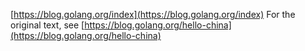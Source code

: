 [https://blog.golang.org/index](https://blog.golang.org/index)
For the original text, see [https://blog.golang.org/hello-china](https://blog.golang.org/hello-china)
